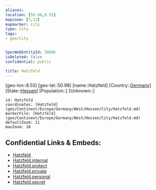 ```yaml
---
aliases: 
location: [50.98,8.55]
mapzoom: [7,12] 
mapmarker: city 
type: City
tags:
- geo/City


SpocWebEntityId: 30806
isDeleted: false
confidential: public

title: Hatzfeld
---
```

[geo-lon::8.55]
[geo-lat::50.98]
[name::Hatzfeld]
[Country::[Germany](geo/Continent/Europe/Germany.md)]
[State::[Hessen](geo/Continent/Europe/Germany/West/Hessen.md)]
[Population::]
[Unknown::]


```leaflet
id: Hatzfeld
coordinates: [Hatzfeld](geo/Continent/Europe/Germany/West/Hessen/City/Hatzfeld.md)
markerFile: [Hatzfeld](geo/Continent/Europe/Germany/West/Hessen/City/Hatzfeld.md)
defaultZoom: 11 
maxZoom: 18
```


## Confidential Links & Embeds: 
- [Hatzfeld](../../../../../../../../_public/geo/Continent/Europe/Germany/West/Hessen/City/Hatzfeld.md) 
- [Hatzfeld.internal](../../../../../../../../_internal/geo/Continent/Europe/Germany/West/Hessen/City/Hatzfeld.internal.md) 
- [Hatzfeld.protect](../../../../../../../../_protect/geo/Continent/Europe/Germany/West/Hessen/City/Hatzfeld.protect.md) 
- [Hatzfeld.private](../../../../../../../../_private/geo/Continent/Europe/Germany/West/Hessen/City/Hatzfeld.private.md) 
- [Hatzfeld.personal](../../../../../../../../_personal/geo/Continent/Europe/Germany/West/Hessen/City/Hatzfeld.personal.md) 
- [Hatzfeld.secret](../../../../../../../../_secret/geo/Continent/Europe/Germany/West/Hessen/City/Hatzfeld.secret.md) 
